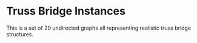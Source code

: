 # Truss Bridge Instances
 
This is a set of 20 undirected graphs all representing realistic truss bridge structures.
